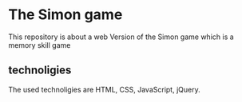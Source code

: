 # The Simon game

This repository is about a web Version of the Simon game which is a memory skill game

## technoligies
The used technoligies are HTML, CSS, JavaScript, jQuery.
